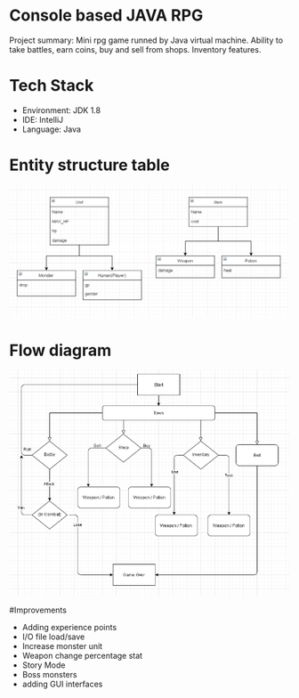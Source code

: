 # Console based JAVA RPG
Project summary: Mini rpg game runned by Java virtual machine. Ability to take battles, earn coins, buy and sell from shops. Inventory features.

# Tech Stack
- Environment: JDK 1.8
- IDE: IntelliJ
- Language: Java

# Entity structure table
![](images/Entity.PNG)

# Flow diagram
![](images/flowchart.PNG)

#Improvements
- Adding experience points
- I/O file load/save
- Increase monster unit
- Weapon change percentage stat
- Story Mode
- Boss monsters
- adding GUI interfaces


